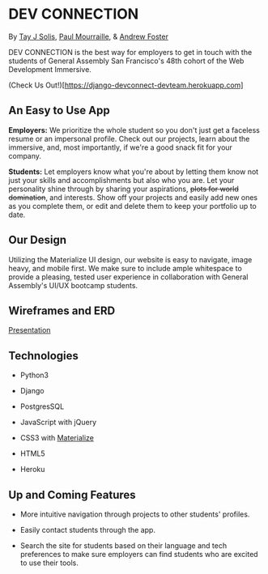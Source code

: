 
# DEV CONNECTION


By [Tay J Solis](https://github.com/tay-solis), [Paul Mourraille](https://github.com/pmourraille), & [Andrew Foster](https://github.com/atfcreative)



DEV CONNECTION is the best way for employers to get in touch with the students of General Assembly San Francisco's 48th cohort of the Web Development Immersive.



(Check Us Out!)[https://django-devconnect-devteam.herokuapp.com]



## An Easy to Use App

**Employers:** We prioritize the whole student so you don't just get a faceless resume or an impersonal profile. Check out our projects, learn about the immersive, and, most importantly, if we're a good snack fit for your company.



**Students:** Let employers know what you're about by letting them know not just your skills and accomplishments but also who you are. Let your personality shine through by sharing your aspirations, ~~plots for world domination~~, and interests. Show off your projects and easily add new ones as you complete them, or edit and delete them to keep your portfolio up to date.



## Our Design

Utilizing the Materialize UI design, our website is easy to navigate, image heavy, and mobile first. We make sure to include ample whitespace to provide a pleasing, tested user experience in collaboration with General Assembly's UI/UX bootcamp students.



## Wireframes and ERD

[Presentation](https://docs.google.com/presentation/d/1etLmVbFaJ5bxG46zbDQJSuraRb7yWA70FLQjjC-9sok/edit?usp=sharing)



## Technologies

- Python3

- Django

- PostgresSQL

- JavaScript with jQuery

- CSS3 with [Materialize](https://materializecss.com/)

- HTML5

- Heroku



## Up and Coming Features

- More intuitive navigation through projects to other students' profiles.

- Easily contact students through the app.

- Search the site for students based on their language and tech preferences to make sure employers can find students who are excited to use their tools.


